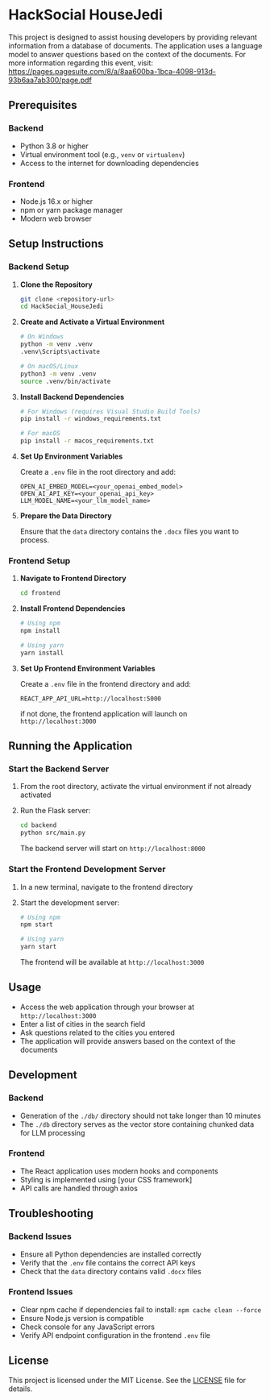 # HackSocial HouseJedi

This project is designed to assist housing developers by providing relevant information from a database of documents. The application uses a language model to answer questions based on the context of the documents. For more information regarding this event, visit: https://pages.pagesuite.com/8/a/8aa600ba-1bca-4098-913d-93b6aa7ab300/page.pdf

## Prerequisites

### Backend
- Python 3.8 or higher
- Virtual environment tool (e.g., `venv` or `virtualenv`)
- Access to the internet for downloading dependencies

### Frontend
- Node.js 16.x or higher
- npm or yarn package manager
- Modern web browser

## Setup Instructions

### Backend Setup

1. **Clone the Repository**

   ```bash
   git clone <repository-url>
   cd HackSocial_HouseJedi
   ```

2. **Create and Activate a Virtual Environment**

   ```bash
   # On Windows
   python -m venv .venv
   .venv\Scripts\activate

   # On macOS/Linux
   python3 -m venv .venv
   source .venv/bin/activate
   ```

3. **Install Backend Dependencies**

   ```bash
   # For Windows (requires Visual Studio Build Tools)
   pip install -r windows_requirements.txt

   # For macOS
   pip install -r macos_requirements.txt
   ```

4. **Set Up Environment Variables**

   Create a `.env` file in the root directory and add:

   ```plaintext
   OPEN_AI_EMBED_MODEL=<your_openai_embed_model>
   OPEN_AI_API_KEY=<your_openai_api_key>
   LLM_MODEL_NAME=<your_llm_model_name>
   ```

5. **Prepare the Data Directory**

   Ensure that the `data` directory contains the `.docx` files you want to process.

### Frontend Setup

1. **Navigate to Frontend Directory**

   ```bash
   cd frontend
   ```

2. **Install Frontend Dependencies**

   ```bash
   # Using npm
   npm install

   # Using yarn
   yarn install
   ```

3. **Set Up Frontend Environment Variables**

   Create a `.env` file in the frontend directory and add:

   ```plaintext
   REACT_APP_API_URL=http://localhost:5000
   ```

   if not done, the frontend application will launch on `http://localhost:3000`

## Running the Application

### Start the Backend Server

1. From the root directory, activate the virtual environment if not already activated
2. Run the Flask server:

   ```bash
   cd backend
   python src/main.py
   ```

   The backend server will start on `http://localhost:8000`

### Start the Frontend Development Server

1. In a new terminal, navigate to the frontend directory
2. Start the development server:

   ```bash
   # Using npm
   npm start

   # Using yarn
   yarn start
   ```

   The frontend will be available at `http://localhost:3000`

## Usage

- Access the web application through your browser at `http://localhost:3000`
- Enter a list of cities in the search field
- Ask questions related to the cities you entered
- The application will provide answers based on the context of the documents

## Development

### Backend
- Generation of the `./db/` directory should not take longer than 10 minutes
- The `./db` directory serves as the vector store containing chunked data for LLM processing

### Frontend
- The React application uses modern hooks and components
- Styling is implemented using [your CSS framework]
- API calls are handled through axios

## Troubleshooting

### Backend Issues
- Ensure all Python dependencies are installed correctly
- Verify that the `.env` file contains the correct API keys
- Check that the `data` directory contains valid `.docx` files

### Frontend Issues
- Clear npm cache if dependencies fail to install: `npm cache clean --force`
- Ensure Node.js version is compatible
- Check console for any JavaScript errors
- Verify API endpoint configuration in the frontend `.env` file

## License

This project is licensed under the MIT License. See the [LICENSE](LICENSE) file for details.